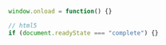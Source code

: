 ```js
window.onload = function() {}
```

```js
// html5
if (document.readyState === "complete") {}
```
